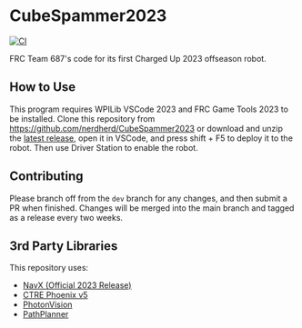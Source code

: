 # CubeSpammer2023

[![CI](https://github.com/nerdherd/CubeSpammer2023/actions/workflows/build.yml/badge.svg)](https://github.com/nerdherd/CubeSpammer2023/actions/workflows/build.yml)

FRC Team 687's code for its first Charged Up 2023 offseason robot.

## How to Use

This program requires WPILib VSCode 2023 and FRC Game Tools 2023 to be installed.
Clone this repository from <https://github.com/nerdherd/CubeSpammer2023> 
or download and unzip the [latest release](https://github.com/nerdherd/CubeSpammer2023/releases/latest),
open it in VSCode, and press shift + F5 to deploy it to the robot. 
Then use Driver Station to enable the robot.

## Contributing

Please branch off from the `dev` branch for any changes, and then submit a PR when finished. 
Changes will be merged into the main branch and tagged as a release every two weeks.

## 3rd Party Libraries

This repository uses:
- [NavX (Official 2023 Release)](https://dev.studica.com/releases/2023/NavX.json)
- [CTRE Phoenix v5](https://store.ctr-electronics.com/software/)
- [PhotonVision](https://photonvision.org/)
- [PathPlanner](https://github.com/mjansen4857/pathplanner)
